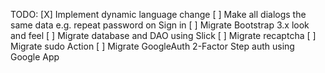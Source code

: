 TODO:
[X] Implement dynamic language change
[ ] Make all dialogs the same data e.g. repeat password on Sign in
[ ] Migrate Bootstrap 3.x look and feel
[ ] Migrate database and DAO using Slick
[ ] Migrate recaptcha
[ ] Migrate sudo Action
[ ] Migrate GoogleAuth 2-Factor Step auth using Google App
